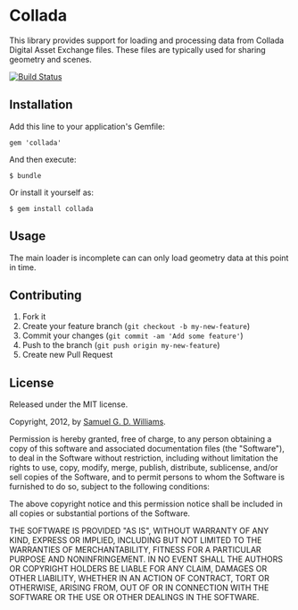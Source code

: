 # Collada

This library provides support for loading and processing data from Collada Digital Asset Exchange files. These files are typically used for sharing geometry and scenes.

[![Build Status](https://secure.travis-ci.org/ioquatix/collada.png)](http://travis-ci.org/ioquatix/collada)

## Installation

Add this line to your application's Gemfile:

    gem 'collada'

And then execute:

    $ bundle

Or install it yourself as:

    $ gem install collada

## Usage

The main loader is incomplete can can only load geometry data at this point in time.

## Contributing

1. Fork it
2. Create your feature branch (`git checkout -b my-new-feature`)
3. Commit your changes (`git commit -am 'Add some feature'`)
4. Push to the branch (`git push origin my-new-feature`)
5. Create new Pull Request

## License

Released under the MIT license.

Copyright, 2012, by [Samuel G. D. Williams](http://www.codeotaku.com/samuel-williams).

Permission is hereby granted, free of charge, to any person obtaining a copy
of this software and associated documentation files (the "Software"), to deal
in the Software without restriction, including without limitation the rights
to use, copy, modify, merge, publish, distribute, sublicense, and/or sell
copies of the Software, and to permit persons to whom the Software is
furnished to do so, subject to the following conditions:

The above copyright notice and this permission notice shall be included in
all copies or substantial portions of the Software.

THE SOFTWARE IS PROVIDED "AS IS", WITHOUT WARRANTY OF ANY KIND, EXPRESS OR
IMPLIED, INCLUDING BUT NOT LIMITED TO THE WARRANTIES OF MERCHANTABILITY,
FITNESS FOR A PARTICULAR PURPOSE AND NONINFRINGEMENT. IN NO EVENT SHALL THE
AUTHORS OR COPYRIGHT HOLDERS BE LIABLE FOR ANY CLAIM, DAMAGES OR OTHER
LIABILITY, WHETHER IN AN ACTION OF CONTRACT, TORT OR OTHERWISE, ARISING FROM,
OUT OF OR IN CONNECTION WITH THE SOFTWARE OR THE USE OR OTHER DEALINGS IN
THE SOFTWARE.